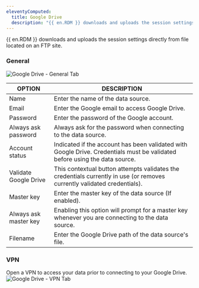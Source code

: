 ```yaml
---
eleventyComputed:
  title: Google Drive
  description: "{{ en.RDM }} downloads and uploads the session settings directly from file located on an FTP site."
---
```

{{ en.RDM }} downloads and uploads the session settings directly from file located on an FTP site.

### General

![Google Drive - General Tab](https://cdnweb.devolutions.net/docs/docs_en_rdm_windows_clip3622.png)

| OPTION              | DESCRIPTION |
|---------------------|-------------|
| Name                | Enter the name of the data source.             |
| Email               | Enter the Google email to access Google Drive. |
| Password            | Enter the password of the Google account.      |
| Always ask password | Always ask for the password when connecting to the data source. |
| Account status      | Indicated if the account has been validated with Google Drive. Credentials must be validated before using the data source. |
| Validate Google Drive | This contextual button attempts validates the credentials currently in use (or removes currently validated credentials). |
| Master key          | Enter the master key of the data source (If enabled).           |
| Always ask master key | Enabling this option will prompt for a master key whenever you are connecting to the data source. |
| Filename            | Enter the Google Drive path of the data source's file.          |

### VPN

Open a VPN to access your data prior to connecting to your Google Drive.
![Google Drive - VPN Tab](https://cdnweb.devolutions.net/docs/docs_en_rdm_windows_RDMWin2200.png)
